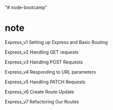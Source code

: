 "# node-bootcamp" 


# note 
 Express_v1
Setting up Express and Basic Routing

Express_v2
 Handling GET requests

 Express_v3
Handling POST Requests

Express_v4
Responding to URL parameters 

Express_v5
Handling PATCH Requests

Express_v6
Create Route Update

Express_v7
Refactoring Our Routes
